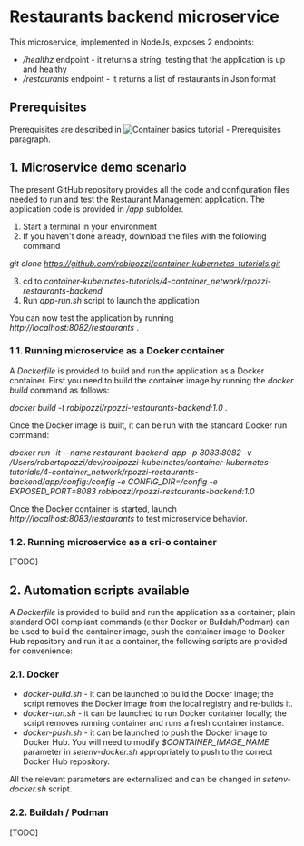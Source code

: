 # Restaurants backend microservice
This microservice, implemented in NodeJs, exposes 2 endpoints:
* */healthz* endpoint - it returns a string, testing that the application is up and healthy
* */restaurants* endpoint - it returns a list of restaurants in Json format

## Prerequisites
Prerequisites are described in ![Container basics tutorial - Prerequisites](https://github.com/robipozzi/container-kubernetes-tutorials/tree/master/1-container_basics#Prerequisites) paragraph.

## 1. Microservice demo scenario
The present GitHub repository provides all the code and configuration files needed to run and test the Restaurant Management application. The application code is provided in */app* subfolder.

1. Start a terminal in your environment
2. If you haven't done already, download the files with the following command 

*git clone https://github.com/robipozzi/container-kubernetes-tutorials.git*

3. cd to *container-kubernetes-tutorials/4-container_network/rpozzi-restaurants-backend*
4. Run *app-run.sh* script to launch the application

You can now test the application by running *http://localhost:8082/restaurants* .

### 1.1. Running microservice as a Docker container
A *Dockerfile* is provided to build and run the application as a Docker container. 
First you need to build the container image by running the *docker build* command as follows:

*docker build -t robipozzi/rpozzi-restaurants-backend:1.0 .*

Once the Docker image is built, it can be run with the standard Docker run command: 

*docker run -it --name restaurant-backend-app -p 8083:8082 -v /Users/robertopozzi/dev/robipozzi-kubernetes/container-kubernetes-tutorials/4-container_network/rpozzi-restaurants-backend/app/config:/config -e CONFIG_DIR=/config -e EXPOSED_PORT=8083 robipozzi/rpozzi-restaurants-backend:1.0*

Once the Docker container is started, launch *http://localhost:8083/restaurants* to test microservice behavior.

### 1.2. Running microservice as a cri-o container

[TODO]

## 2. Automation scripts available
A *Dockerfile* is provided to build and run the application as a container; plain standard OCI compliant commands (either Docker or Buildah/Podman) can be used to build the container image, push the container image to Docker Hub repository and run it as a container, the following scripts are provided for convenience:

### 2.1. Docker
* *docker-build.sh* - it can be launched to build the Docker image; the script removes the Docker image from the local registry and re-builds it.
* *docker-run.sh* - it can be launched to run Docker container locally; the script removes running container and runs a fresh container instance.
* *docker-push.sh* - it can be launched to push the Docker image to Docker Hub. You will need to modify *$CONTAINER_IMAGE_NAME* parameter in *setenv-docker.sh* appropriately to push to the correct Docker Hub repository.

All the relevant parameters are externalized and can be changed in *setenv-docker.sh* script.

### 2.2. Buildah / Podman

[TODO]